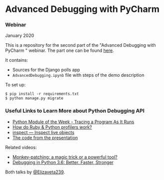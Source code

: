 # Advanced Debugging with PyCharm

### Webinar

January 2020

This is a repository for the second part of the "Advanced Debugging with PyCharm
" webinar. The part one can be found [here](https://github.com/Elizaveta239/AdvancedDebugging).

It contains:

* Sources for the Django polls app
* `AdvancedDebugging.ipynb` file with steps of the demo description

To set up:

```A
$ pip install -r requirements.txt
$ python manage.py migrate
```

### Useful Links to Learn More about Python Debugging API

- [Python Module of the Week - Tracing a Program As It Runs](https://pymotw.com/2/sys/tracing.html)
- [How do Ruby & Python profilers work?](https://jvns.ca/blog/2017/12/17/how-do-ruby---python-profilers-work-/)
- [inspect — Inspect live objects](https://docs.python.org/3/library/inspect.html)
- [The code from the presentation](https://github.com/avli/pycharm-debugger-review)

Related videos:

- [Monkey-patching: a magic trick or a powerful tool?](https://www.youtube.com/watch?v=ZpJxwpyJpq4&t=1204s)
- [Debugging in Python 3.6: Better, Faster, Stronger](https://www.youtube.com/watch?v=sAvOZlbh9mQ)

Both talks by [@Elizaveta239](https://github.com/Elizaveta239).
